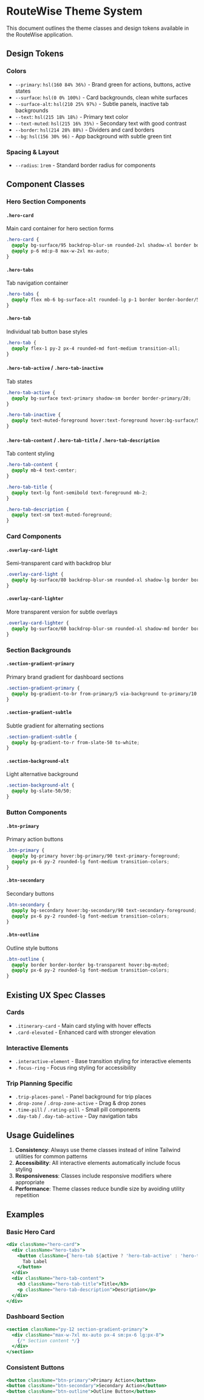 # RouteWise Theme System

This document outlines the theme classes and design tokens available in the RouteWise application.

## Design Tokens

### Colors
- `--primary`: `hsl(160 84% 36%)` - Brand green for actions, buttons, active states
- `--surface`: `hsl(0 0% 100%)` - Card backgrounds, clean white surfaces
- `--surface-alt`: `hsl(210 25% 97%)` - Subtle panels, inactive tab backgrounds
- `--text`: `hsl(215 18% 18%)` - Primary text color
- `--text-muted`: `hsl(215 16% 35%)` - Secondary text with good contrast
- `--border`: `hsl(214 28% 88%)` - Dividers and card borders
- `--bg`: `hsl(156 30% 96)` - App background with subtle green tint

### Spacing & Layout
- `--radius`: `1rem` - Standard border radius for components

## Component Classes

### Hero Section Components

#### `.hero-card`
Main card container for hero section forms
```css
.hero-card {
  @apply bg-surface/95 backdrop-blur-sm rounded-2xl shadow-xl border border-border/20;
  @apply p-6 md:p-8 max-w-2xl mx-auto;
}
```

#### `.hero-tabs`
Tab navigation container
```css
.hero-tabs {
  @apply flex mb-6 bg-surface-alt rounded-lg p-1 border border-border/50;
}
```

#### `.hero-tab`
Individual tab button base styles
```css
.hero-tab {
  @apply flex-1 py-2 px-4 rounded-md font-medium transition-all;
}
```

#### `.hero-tab-active` / `.hero-tab-inactive`
Tab states
```css
.hero-tab-active {
  @apply bg-surface text-primary shadow-sm border border-primary/20;
}

.hero-tab-inactive {
  @apply text-muted-foreground hover:text-foreground hover:bg-surface/50;
}
```

#### `.hero-tab-content` / `.hero-tab-title` / `.hero-tab-description`
Tab content styling
```css
.hero-tab-content {
  @apply mb-4 text-center;
}

.hero-tab-title {
  @apply text-lg font-semibold text-foreground mb-2;
}

.hero-tab-description {
  @apply text-sm text-muted-foreground;
}
```

### Card Components

#### `.overlay-card-light`
Semi-transparent card with backdrop blur
```css
.overlay-card-light {
  @apply bg-surface/80 backdrop-blur-sm rounded-xl shadow-lg border border-border/30;
}
```

#### `.overlay-card-lighter`
More transparent version for subtle overlays
```css
.overlay-card-lighter {
  @apply bg-surface/60 backdrop-blur-sm rounded-xl shadow-md border border-border/20;
}
```

### Section Backgrounds

#### `.section-gradient-primary`
Primary brand gradient for dashboard sections
```css
.section-gradient-primary {
  @apply bg-gradient-to-br from-primary/5 via-background to-primary/10;
}
```

#### `.section-gradient-subtle`
Subtle gradient for alternating sections
```css
.section-gradient-subtle {
  @apply bg-gradient-to-r from-slate-50 to-white;
}
```

#### `.section-background-alt`
Light alternative background
```css
.section-background-alt {
  @apply bg-slate-50/50;
}
```

### Button Components

#### `.btn-primary`
Primary action buttons
```css
.btn-primary {
  @apply bg-primary hover:bg-primary/90 text-primary-foreground;
  @apply px-6 py-2 rounded-lg font-medium transition-colors;
}
```

#### `.btn-secondary`
Secondary buttons
```css
.btn-secondary {
  @apply bg-secondary hover:bg-secondary/90 text-secondary-foreground;
  @apply px-6 py-2 rounded-lg font-medium transition-colors;
}
```

#### `.btn-outline`
Outline style buttons
```css
.btn-outline {
  @apply border border-border bg-transparent hover:bg-muted;
  @apply px-6 py-2 rounded-lg font-medium transition-colors;
}
```

## Existing UX Spec Classes

### Cards
- `.itinerary-card` - Main card styling with hover effects
- `.card-elevated` - Enhanced card with stronger elevation

### Interactive Elements
- `.interactive-element` - Base transition styling for interactive elements
- `.focus-ring` - Focus ring styling for accessibility

### Trip Planning Specific
- `.trip-places-panel` - Panel background for trip places
- `.drop-zone` / `.drop-zone-active` - Drag & drop zones
- `.time-pill` / `.rating-pill` - Small pill components
- `.day-tab` / `.day-tab-active` - Day navigation tabs

## Usage Guidelines

1. **Consistency**: Always use theme classes instead of inline Tailwind utilities for common patterns
2. **Accessibility**: All interactive elements automatically include focus styling
3. **Responsiveness**: Classes include responsive modifiers where appropriate
4. **Performance**: Theme classes reduce bundle size by avoiding utility repetition

## Examples

### Basic Hero Card
```jsx
<div className="hero-card">
  <div className="hero-tabs">
    <button className={`hero-tab ${active ? 'hero-tab-active' : 'hero-tab-inactive'}`}>
      Tab Label
    </button>
  </div>
  <div className="hero-tab-content">
    <h3 className="hero-tab-title">Title</h3>
    <p className="hero-tab-description">Description</p>
  </div>
</div>
```

### Dashboard Section
```jsx
<section className="py-12 section-gradient-primary">
  <div className="max-w-7xl mx-auto px-4 sm:px-6 lg:px-8">
    {/* Section content */}
  </div>
</section>
```

### Consistent Buttons
```jsx
<button className="btn-primary">Primary Action</button>
<button className="btn-secondary">Secondary Action</button>
<button className="btn-outline">Outline Button</button>
```
